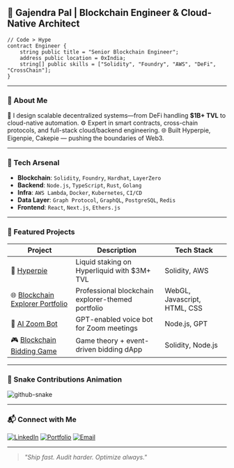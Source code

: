 
## 💠 Gajendra Pal | Blockchain Engineer & Cloud-Native Architect

```solidity
// Code > Hype
contract Engineer {
    string public title = "Senior Blockchain Engineer";
    address public location = 0xIndia;
    string[] public skills = ["Solidity", "Foundry", "AWS", "DeFi", "CrossChain"];
}
````

---

### 🧠 About Me

🚀 I design scalable decentralized systems—from DeFi handling **\$1B+ TVL** to cloud-native automation.
⚙️ Expert in smart contracts, cross-chain protocols, and full-stack cloud/backend engineering.
🌐 Built Hyperpie, Eigenpie, Cakepie — pushing the boundaries of Web3.

---

### 🔨 Tech Arsenal

* **Blockchain**: `Solidity`, `Foundry`, `Hardhat`, `LayerZero`
* **Backend**: `Node.js`, `TypeScript`, `Rust`, `Golang`
* **Infra**: `AWS Lambda`, `Docker`, `Kubernetes`, `CI/CD`
* **Data Layer**: `Graph Protocol`, `GraphQL`, `PostgreSQL`, `Redis`
* **Frontend**: `React`, `Next.js`, `Ethers.js`

---

### 🧩 Featured Projects

| Project                    | Description                                  | Tech Stack            |
| -------------------------- | -------------------------------------------- | --------------------- |
| 🧪 [Hyperpie](https://www.hyperliquid.magpiexyz.io/stake)                | Liquid staking on Hyperliquid with \$3M+ TVL | Solidity, AWS         |
| 🌐 [Blockchain Explorer Portfolio](https://gajendra0180.github.io/Portfolio/)       | Professional blockchain explorer-themed portfolio | WebGL, Javascript, HTML, CSS |
| 🤖 [AI Zoom Bot](https://github.com/gajendra0180/AI-Bot-For-Zoom/tree/zoom-GPT-Integration)             | GPT-enabled voice bot for Zoom meetings      | Node.js, GPT          |
| 🎮 [Blockchain Bidding Game](https://github.com/gajendra0180/BLockchain-Bidding-War-Game) | Game theory + event-driven bidding dApp      | Solidity, Node.js     |

---

### 🐍 Snake Contributions Animation

<picture>
  <source media="(prefers-color-scheme: dark)" srcset="github-snake-dark.svg" />
  <source media="(prefers-color-scheme: light)" srcset="github-snake.svg" />
  <img alt="github-snake" src="https://github.com/gajendra0180/gajendra0180/blob/main/github-user-contribution.svg" />
</picture>


---

### 📬 Connect with Me

[![LinkedIn](https://img.shields.io/badge/LinkedIn-Gajendra-blue)](https://www.linkedin.com/in/gajendra0180/)
[![Portfolio](https://img.shields.io/badge/Portfolio-Click_Here-green)](https://gajendra0180.github.io/Portfolio/)
[![Email](https://img.shields.io/badge/Email-gajendrahitz%40gmail.com-red)](mailto:gajendrahitz@gmail.com)

---

> *"Ship fast. Audit harder. Optimize always."*
